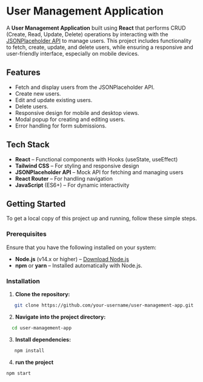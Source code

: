 # User Management Application

A **User Management Application** built using **React** that performs CRUD (Create, Read, Update, Delete) operations by interacting with the [JSONPlaceholder API](https://jsonplaceholder.typicode.com/) to manage users. This project includes functionality to fetch, create, update, and delete users, while ensuring a responsive and user-friendly interface, especially on mobile devices.

## Features

- Fetch and display users from the JSONPlaceholder API.
- Create new users.
- Edit and update existing users.
- Delete users.
- Responsive design for mobile and desktop views.
- Modal popup for creating and editing users.
- Error handling for form submissions.

## Tech Stack

- **React** – Functional components with Hooks (useState, useEffect)
- **Tailwind CSS** – For styling and responsive design
- **JSONPlaceholder API** – Mock API for fetching and managing users
- **React Router** – For handling navigation
- **JavaScript** (ES6+) – For dynamic interactivity

## Getting Started

To get a local copy of this project up and running, follow these simple steps.

### Prerequisites

Ensure that you have the following installed on your system:

- **Node.js** (v14.x or higher) – [Download Node.js](https://nodejs.org/)
- **npm** or **yarn** – Installed automatically with Node.js.

### Installation

1. **Clone the repository:**

```bash
   git clone https://github.com/your-username/user-management-app.git
```

2. **Navigate into the project directory:**

```bash
  cd user-management-app
```

3. **Install dependencies:**

```bash
   npm install
```

4. **run the project**

```bash
npm start
```
